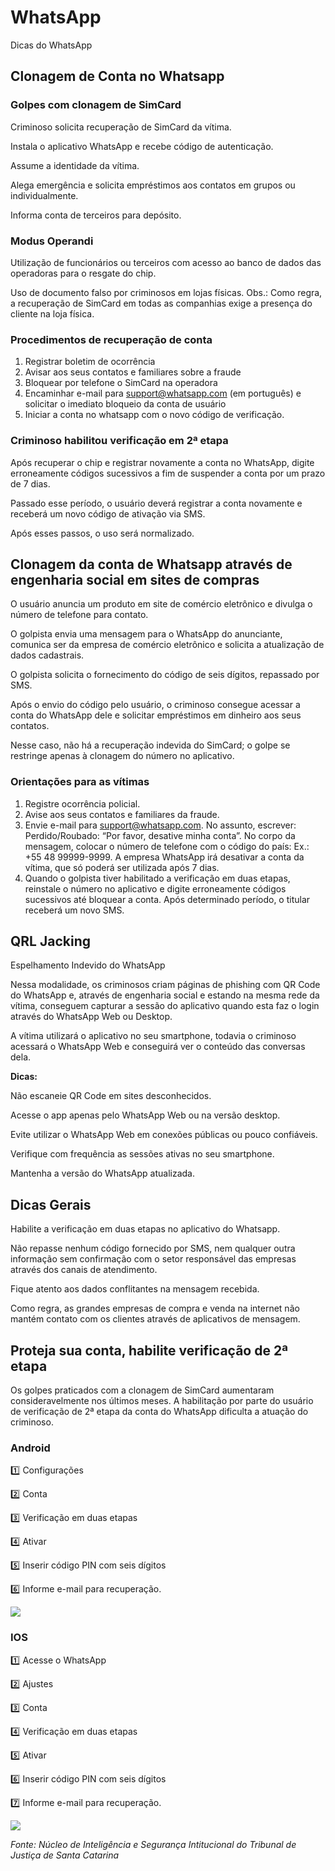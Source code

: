 # WhatsApp

Dicas do WhatsApp

## Clonagem de Conta no Whatsapp
### Golpes com clonagem de SimCard
Criminoso solicita recuperação de SimCard da vítima.

Instala o aplicativo WhatsApp e recebe código de autenticação.

Assume a identidade da vítima.

Alega emergência e solicita empréstimos aos contatos em grupos ou individualmente.

Informa conta de terceiros para depósito.
### Modus Operandi
Utilização de funcionários ou terceiros com acesso ao banco de dados das operadoras para o resgate do chip.

Uso de documento falso por criminosos em lojas físicas. Obs.: Como regra, a recuperação de SimCard em todas as companhias exige a presença do cliente na loja física.
### Procedimentos de recuperação de conta
1. Registrar boletim de ocorrência
2. Avisar aos seus contatos e familiares sobre a fraude
3. Bloquear por telefone o SimCard na operadora
4. Encaminhar e-mail para support@whatsapp.com (em português) e solicitar o imediato bloqueio da conta de usuário
5. Iniciar a conta no whatsapp com o novo código de verificação.

### Criminoso habilitou verificação em 2ª etapa
Após recuperar o chip e registrar novamente a conta no WhatsApp, digite erroneamente códigos sucessivos a fim de suspender a conta por um prazo de 7 dias.

Passado esse período, o usuário deverá registrar a conta novamente e receberá um novo código de ativação
via SMS.

Após esses passos, o uso será normalizado.

## Clonagem da conta de Whatsapp através de engenharia social em sites de compras
O usuário anuncia um produto em site de comércio eletrônico e divulga o número de telefone para contato.

O golpista envia uma mensagem para o WhatsApp do anunciante, comunica ser da empresa de comércio eletrônico e solicita a atualização de dados cadastrais.

O golpista solicita o fornecimento do código de seis dígitos, repassado por SMS.

Após o envio do código pelo usuário, o criminoso consegue acessar a conta do WhatsApp dele e solicitar empréstimos em dinheiro aos seus contatos.

Nesse caso, não há a recuperação indevida do SimCard; o golpe se restringe apenas à clonagem do número no aplicativo.

### Orientações para as vítimas
1. Registre ocorrência policial.
2. Avise aos seus contatos e familiares da fraude.
3. Envie e-mail para support@whatsapp.com. No assunto, escrever: Perdido/Roubado: “Por favor, desative minha conta”. No corpo da mensagem, colocar o número de telefone com o código do país: Ex.: +55 48 99999-9999. A empresa WhatsApp irá desativar a conta da vítima, que só poderá ser utilizada após 7 dias.
4. Quando o golpista tiver habilitado a verificação em duas etapas, reinstale o número no aplicativo e digite erroneamente códigos sucessivos até bloquear a conta. Após determinado período, o titular receberá um novo SMS.

## QRL Jacking
Espelhamento Indevido do WhatsApp

Nessa modalidade, os criminosos criam páginas de phishing com QR Code do WhatsApp e, através de engenharia social e estando na mesma rede da vítima, conseguem capturar a sessão do aplicativo quando esta faz o login através do WhatsApp Web ou Desktop. 

A vítima utilizará o aplicativo no seu smartphone, todavia o criminoso acessará o WhatsApp Web e conseguirá ver o conteúdo das conversas dela.

**Dicas:**

Não escaneie QR Code em sites desconhecidos.

Acesse o app apenas pelo WhatsApp Web ou na versão desktop.

Evite utilizar o WhatsApp Web em conexões públicas ou pouco confiáveis.

Verifique com frequência as sessões ativas no seu smartphone.

Mantenha a versão do WhatsApp atualizada.

## Dicas Gerais
Habilite a verificação em duas etapas no aplicativo do Whatsapp.

Não repasse nenhum código fornecido por SMS, nem qualquer outra informação sem confirmação com o setor responsável das empresas através dos canais de atendimento.

Fique atento aos dados conflitantes na mensagem recebida.

Como regra, as grandes empresas de compra e venda na internet não mantém contato com os clientes através de aplicativos de mensagem.

## Proteja sua conta, habilite verificação de 2ª etapa
Os golpes praticados com a clonagem de SimCard aumentaram consideravelmente nos últimos meses. A habilitação por parte do usuário de verificação de 2ª etapa da conta do WhatsApp dificulta a atuação do criminoso.

### **Android**

:one: Configurações

:two: Conta

:three: Verificação em duas etapas

:four: Ativar

:five: Inserir código PIN com seis dígitos

:six: Informe e-mail para recuperação.

![](/img/android.png)

### **IOS**

:one: Acesse o WhatsApp

:two: Ajustes

:three: Conta

:four: Verificação em duas etapas

:five: Ativar

:six: Inserir código PIN com seis dígitos

:seven: Informe e-mail para recuperação.

![](/img/ios.png)

*Fonte: Núcleo de Inteligência e Segurança Intitucional do Tribunal de Justiça de Santa Catarina*
